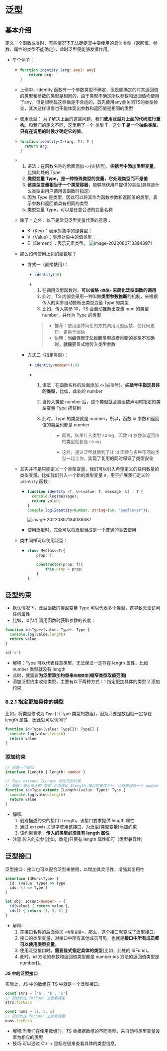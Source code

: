# 泛型

## 基本介绍

定义一个函数或类时，有些情况下无法确定其中要使用的具体类型（返回值、参数、属性的类型不能确定），此时泛型便能够发挥作用。

- 举个例子：

  - ```typescript
    function identity (arg: any): any{
    	return arg;
    }
    ```

  - 上例中，identity 函数有一个参数类型不确定，但是能确定的时其返回值的类型和参数的类型是相同的，由于类型不确定所以参数和返回值均使用了any，但是很明显这样做是不合适的，首先使用any会关闭TS的类型检查，其次这样设置也不能体现出参数和返回值是相同的类型

  - 使用泛型：
    为了解决上面的这些问题，我们**使用泛型对上面的代码进行重构**。和我们的定义不同，这里用了一个 类型 T，这个 **T 是一个抽象类型，只有在调用的时候才确定它的值**。

  - ```typescript
    function identity<T>(arg: T): T {
      return arg;
    }
    ```

  - 1. 语法：在函数名称的后面添加 `<>`(尖括号)，**尖括号中添加类型变量**，比如此处的 Type
    2. **类型变量 Type，是一种特殊类型的变量，它处理类型而不是值**
    3. **该类型变量相当于一个类型容器**，能够捕获用户提供的类型(具体是什么类型由用户调用该函数时指定)
    4. 因为 Type 是类型，因此可以将其作为函数参数和返回值的类型，表示参数和返回值具有相同的类型
    5. 类型变量 Type，可以是任意合法的变量名称

  - 除了 `T` 之外，以下是常见泛型变量代表的意思：

    - K（Key）：表示对象中的键类型；
    - V（Value）：表示对象中的值类型；
    - E（Element）：表示元素类型。
      ![image-20220807133943971](https://i0.hdslb.com/bfs/album/f0875f26e68c8533ab32d23a82bbae11e2232b50.png)

  - 那么如何使用上边的函数呢？

    - 方式一（直接使用）：

      - ```typescript
        identity(10)
        ```

      - 1. 在调用泛型函数时，**可以省略 `<类型>` 来简化泛型函数的调用**
        2. 此时，TS 内部会采用一种叫做**类型参数推断**的机制，来根据传入的实参自动推断出类型变量 Type 的类型
        3. 比如，传入实参 10，TS 会自动推断出变量 num 的类型 number，并作为 Type 的类型

        > - 推荐：使用这种简化的方式调用泛型函数，使代码更短，更易于阅读
        > - 说明：**当编译器无法推断类型或者推断的类型不准确时，就需要显式地传入类型参数**

    - 方式二（指定类型）：

      - ```typescript
        identity<number>(10)
        ```

      - 1. 语法：在函数名称的后面添加 `<>`(尖括号)，**尖括号中指定具体的类型**，比如，此处的 number

        2. 当传入类型 number 后，这个类型就会被函数声明时指定的类型变量 Type 捕获到

        3. 此时，Type 的类型就是 number，所以，函数 id 参数和返回值的类型也都是 number

           > - 同样，如果传入类型 string，函数 id 参数和返回值的类型就都是 string
           >
           > - 这样，通过泛型就做到了让 id 函数与多种不同的类型一起工作，**实现了复用的同时保证了类型安全**

  - 其实并不是只能定义一个类型变量，我们可以引入希望定义的任何数量的类型变量。比如我们引入一个新的类型变量 `U`，用于扩展我们定义的 `identity` 函数：

    - ```typescript
      function identity <T, U>(value: T, message: U) : T {
        console.log(message);
        return value;
      }
      console.log(identity<Number, string>(68, "Semlinker"));
      ```

      ![image-20220807134038387](https://i0.hdslb.com/bfs/album/1d646c21096038011017b93333d8fecd97639e4f.png)

    - 使用泛型时，完全可以将泛型当成是一个普通的类去使用

  - 类中同样可以使用泛型：

    - ```typescript
      class MyClass<T>{
          prop: T;
      
          constructor(prop: T){
              this.prop = prop;
          }
      }
      ```

## 泛型约束

- 默认情况下，泛型函数的类型变量 Type 可以代表多个类型，这导致无法访问任何属性
- 比如，id('a') 调用函数时获取参数的长度：

```ts
function id<Type>(value: Type): Type {
  console.log(value.length)
  return value
}

id('a')
```

- 解释：Type 可以代表任意类型，无法保证一定存在 length 属性，比如 number 类型就没有 length
- 此时，就需要**为泛型添加约束来`收缩类型`(缩窄类型取值范围)**
- 添加泛型约束收缩类型，主要有以下两种方式：1 指定更加具体的类型  2 添加约束

### 8.2.1 指定更加具体的类型

比如，将类型修改为 `Type[]`(Type 类型的数组)，因为只要是数组就一定存在 length 属性，因此就可以访问了

```ts
function id<Type>(value: Type[]): Type[] {
  console.log(value.length)
  return value
}
```

### 添加约束

```ts
// 创建一个接口
interface ILength { length: number }

// Type extends ILength 添加泛型约束
// 解释：表示传入的 类型 必须满足 ILength 接口的要求才行，也就是得有一个 number 类型的 length 属性
function id<Type extends ILength>(value: Type): Type {
  console.log(value.length)
  return value
}
```

- 解释:
  1. 创建描述约束的接口 ILength，该接口要求提供 length 属性
  2. 通过 `extends` 关键字使用该接口，为泛型(类型变量)添加约束
  3. 该约束表示：**传入的类型必须具有 length 属性**
- 注意:传入的实参(比如，数组)只要有 length 属性即可（类型兼容性)

## 泛型接口

泛型接口：接口也可以配合泛型来使用，以增加其灵活性，增强其复用性

```ts
interface IdFunc<Type> {
  id: (value: Type) => Type
  ids: () => Type[]
}

let obj: IdFunc<number> = {
  id(value) { return value },
  ids() { return [1, 3, 5] }
}
```

- 解释:
  1. 在接口名称的后面添加 `<类型变量>`，那么，这个接口就变成了泛型接口。
  2. 接口的类型变量，对接口中所有其他成员可见，也就是**接口中所有成员都可以使用类型变量**。
  3. 使用泛型接口时，**需要显式指定具体的类型**(比如，此处的 IdFunc)。
  4. 此时，id 方法的参数和返回值类型都是 number;ids 方法的返回值类型是 number[]。

**JS 中的泛型接口**

实际上，JS 中的数组在 TS 中就是一个泛型接口。

```ts
const strs = ['a', 'b', 'c']
// 鼠标放在 forEach 上查看类型
strs.forEach

const nums = [1, 3, 5]
// 鼠标放在 forEach 上查看类型
nums.forEach
```

- 解释:当我们在使用数组时，TS 会根据数组的不同类型，来自动将类型变量设置为相应的类型
- 技巧:可以通过 Ctrl + 鼠标左键来查看具体的类型信息。